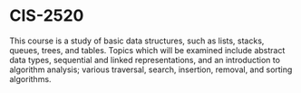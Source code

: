 # CIS-2520
This course is a study of basic data structures, such as lists, stacks, queues, trees, and tables. 
Topics which will be examined include abstract data types, sequential and linked representations, 
and an introduction to algorithm analysis; various traversal, search, insertion, removal, and sorting algorithms.

